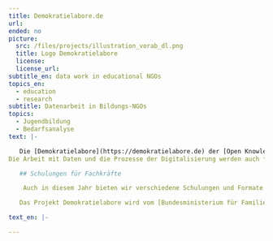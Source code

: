```yaml
---
title: Demokratielabore.de
url: 
ended: no
picture:
  src: /files/projects/illustration_vorab_dl.png
  title: Logo Demokratielabore
  license:
  license_url:
subtitle_en: data work in educational NGOs
topics_en:
  - education
  - research  
subtitle: Datenarbeit in Bildungs-NGOs
topics:
  - Jugendbildung
  - Bedarfsanalyse
text: |- 

   Die [Demokratielabore](https://demokratielabore.de) der [Open Knowledge Foundation Deutschland](https://okfn.de) führen mit Jugendlichen in Jugendeinrichtungen deutschlandweit Workshops zu digitalen, technologischen und gesellschaftlichen Themen durch. Wir ermutigen sie damit, aktiv die Gesellschaft mitzugestalten. 
Die Arbeit mit Daten und die Prozesse der Digitalisierung werden auch für gemeinnützige Organisationen immer wichtiger. Von Oktober bis Dezember 2017 haben wir zu diesem Thema zwei Workshops mit Fachkräften aus der Jugendarbeit durchgeführt. Ziel war es, die Erfahrungen aus der alltäglichen, digitalen Arbeit aufzuarbeiten und zu diskutieren. Zusätzlich haben wir eine Umfrage zu digitalen Kompetenzen, Daten und Tools mit verschieden Vertreter/innen aus der Jugendarbeit durchgeführt. Die Ergebnisse unserer Analyse und Tipps aus den Workshops findet ihr zusammengefasst [hier](https://bedarfsanalyse.demokratielabore.de).  

   ## Schulungen für Fachkräfte

    Auch in diesem Jahr bieten wir verschiedene Schulungen und Formate an, in denen wir mit digitalen Tools experimentieren und gemeinsam tiefer in die Welt der Daten eintauchen. Dabei experimentieren wir zum Beispiel mit Sensoren und Hardware, verarbeiten Daten zu interessanten Stories oder schauen uns spannende Debatten auf Twitter an. Alle Interessierten aus der Jugendarbeit sind herzlich eingeladen! Mehr Infos gibt es [hier](https://demokratielabore.de/angebot/schulung/). 

   Das Projekt Demokratielabore wird vom [Bundesministerium für Familie, Senioren, Frauen und Jugend](http://www.bmfsfj.de/) im Rahmen des Bundesprogramms [“Demokratie leben!”](http://www.demokratie-leben.de/) und von der [Bundeszentrale für politische Bildung](http://www.bpb.de) gefördert.

text_en: |- 

---
```

